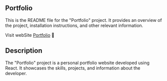 ## Portfolio

This is the README file for the "Portfolio" project. It provides an overview of the project, installation instructions, and other relevant information.

Visit webSite [Portfolio](https://shivamk1998.github.io/Portfolio/) 📒

## Description

The "Portfolio" project is a personal portfolio website developed using React. It showcases the skills, projects, and information about the developer. 
